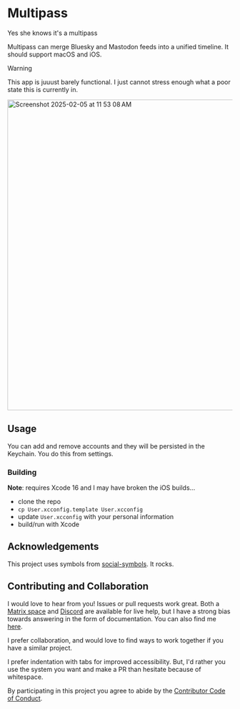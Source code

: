 # Multipass
Yes she knows it's a multipass

Multipass can merge Bluesky and Mastodon feeds into a unified timeline. It should support macOS and iOS.

> [!WARNING]
> This app is juuust barely functional. I just cannot stress enough what a poor state this is currently in.

<img width="696" alt="Screenshot 2025-02-05 at 11 53 08 AM" src="https://github.com/user-attachments/assets/2599f862-2486-42f3-865a-765eb2ff24ad" />

## Usage

You can add and remove accounts and they will be persisted in the Keychain. You do this from settings.

### Building

**Note**: requires Xcode 16 and I may have broken the iOS builds...

- clone the repo
- `cp User.xcconfig.template User.xcconfig`
- update `User.xcconfig` with your personal information
- build/run with Xcode

## Acknowledgements 

This project uses symbols from [social-symbols](https://github.com/jeremieb/social-symbols). It rocks.

## Contributing and Collaboration

I would love to hear from you! Issues or pull requests work great. Both a [Matrix space][matrix] and [Discord][discord] are available for live help, but I have a strong bias towards answering in the form of documentation. You can also find me [here](https://www.massicotte.org/about).

I prefer collaboration, and would love to find ways to work together if you have a similar project.

I prefer indentation with tabs for improved accessibility. But, I'd rather you use the system you want and make a PR than hesitate because of whitespace.

By participating in this project you agree to abide by the [Contributor Code of Conduct](CODE_OF_CONDUCT.md).

[matrix]: https://matrix.to/#/%23chimehq%3Amatrix.org
[matrix badge]: https://img.shields.io/matrix/chimehq%3Amatrix.org?label=Matrix
[discord]: https://discord.gg/esFpX6sErJ
